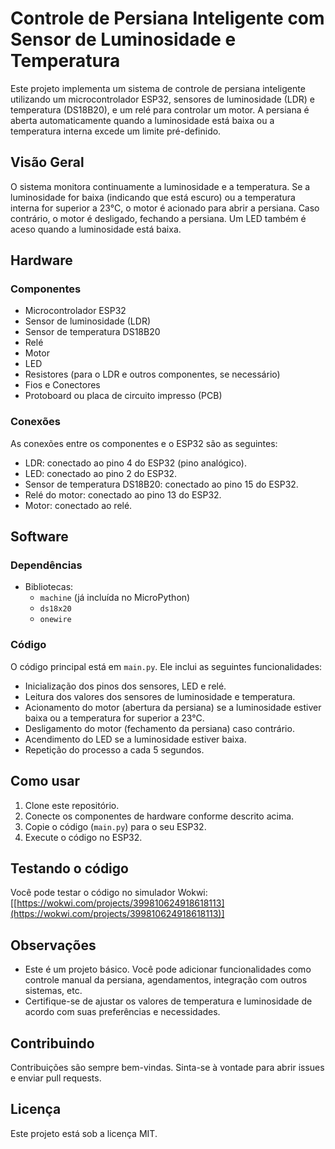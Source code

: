 # Controle de Persiana Inteligente com Sensor de Luminosidade e Temperatura

Este projeto implementa um sistema de controle de persiana inteligente utilizando um microcontrolador ESP32, sensores de luminosidade (LDR) e temperatura (DS18B20), e um relé para controlar um motor. A persiana é aberta automaticamente quando a luminosidade está baixa ou a temperatura interna excede um limite pré-definido.

## Visão Geral

O sistema monitora continuamente a luminosidade e a temperatura. Se a luminosidade for baixa (indicando que está escuro) ou a temperatura interna for superior a 23°C, o motor é acionado para abrir a persiana. Caso contrário, o motor é desligado, fechando a persiana. Um LED também é aceso quando a luminosidade está baixa.

## Hardware

### Componentes
* Microcontrolador ESP32
* Sensor de luminosidade (LDR)
* Sensor de temperatura DS18B20
* Relé
* Motor
* LED
* Resistores (para o LDR e outros componentes, se necessário)
* Fios e Conectores
* Protoboard ou placa de circuito impresso (PCB)

### Conexões

As conexões entre os componentes e o ESP32 são as seguintes:

* LDR: conectado ao pino 4 do ESP32 (pino analógico).
* LED: conectado ao pino 2 do ESP32.
* Sensor de temperatura DS18B20: conectado ao pino 15 do ESP32.
* Relé do motor: conectado ao pino 13 do ESP32.
* Motor: conectado ao relé.

## Software

### Dependências

* Bibliotecas:
    * `machine` (já incluída no MicroPython)
    * `ds18x20`
    * `onewire`

### Código

O código principal está em `main.py`. Ele inclui as seguintes funcionalidades:

* Inicialização dos pinos dos sensores, LED e relé.
* Leitura dos valores dos sensores de luminosidade e temperatura.
* Acionamento do motor (abertura da persiana) se a luminosidade estiver baixa ou a temperatura for superior a 23°C.
* Desligamento do motor (fechamento da persiana) caso contrário.
* Acendimento do LED se a luminosidade estiver baixa.
* Repetição do processo a cada 5 segundos.

## Como usar

1. Clone este repositório.
2. Conecte os componentes de hardware conforme descrito acima.
3. Copie o código (`main.py`) para o seu ESP32.
4. Execute o código no ESP32.

## Testando o código

Você pode testar o código no simulador Wokwi: [[https://wokwi.com/projects/399810624918618113](https://wokwi.com/projects/399810624918618113)]

## Observações

* Este é um projeto básico. Você pode adicionar funcionalidades como controle manual da persiana, agendamentos, integração com outros sistemas, etc.
* Certifique-se de ajustar os valores de temperatura e luminosidade de acordo com suas preferências e necessidades.

## Contribuindo

Contribuições são sempre bem-vindas. Sinta-se à vontade para abrir issues e enviar pull requests.

## Licença

Este projeto está sob a licença MIT.